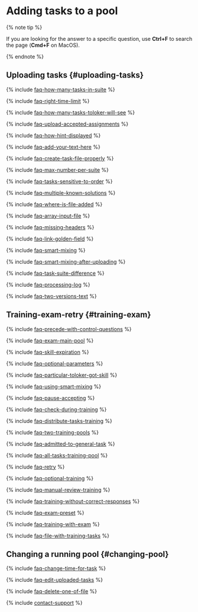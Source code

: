 # Adding tasks to a pool

{% note tip %}

If you are looking for the answer to a specific question, use **Ctrl+F** to search the page (**Cmd+F** on MacOS).

{% endnote %}

## Uploading tasks {#uploading-tasks}

{% include [faq-how-many-tasks-in-suite](../_includes/faq/adding-tasks-to-the-pool/how-many-tasks-in-suite.md) %}

{% include [faq-right-time-limit](../_includes/faq/adding-tasks-to-the-pool/right-time-limit.md) %}

{% include [faq-how-many-tasks-toloker-will-see](../_includes/faq/adding-tasks-to-the-pool/how-many-tasks-toloker-will-see.md) %}

{% include [faq-upload-accepted-assignments](../_includes/faq/adding-tasks-to-the-pool/upload-accepted-assignments.md) %}

{% include [faq-how-hint-displayed](../_includes/faq/adding-tasks-to-the-pool/how-hint-displayed.md) %}

{% include [faq-add-your-text-here](../_includes/faq/adding-tasks-to-the-pool/add-your-text-here.md) %}

{% include [faq-create-task-file-properly](../_includes/faq/adding-tasks-to-the-pool/create-task-file-properly.md) %}

{% include [faq-max-number-per-suite](../_includes/faq/adding-tasks-to-the-pool/max-number-per-suite.md) %}

{% include [faq-tasks-sensitive-to-order](../_includes/faq/adding-tasks-to-the-pool/tasks-sensitive-to-order.md) %}

{% include [faq-multiple-known-solutions](../_includes/faq/adding-tasks-to-the-pool/multiple-known-solutions.md) %}

{% include [faq-where-is-file-added](../_includes/faq/adding-tasks-to-the-pool/where-is-file-added.md) %}

{% include [faq-array-input-file](../_includes/faq/adding-tasks-to-the-pool/array-input-file.md) %}

{% include [faq-missing-headers](../_includes/faq/adding-tasks-to-the-pool/missing-headers.md) %}

{% include [faq-link-golden-field](../_includes/faq/adding-tasks-to-the-pool/link-golden-field.md) %}

{% include [faq-smart-mixing](../_includes/faq/adding-tasks-to-the-pool/smart-mixing.md) %}

{% include [faq-smart-mixing-after-uploading](../_includes/faq/adding-tasks-to-the-pool/smart-mixing-after-uploading.md) %}

{% include [faq-task-suite-difference](../_includes/faq/adding-tasks-to-the-pool/task-suite-difference.md) %}

{% include [faq-processing-log](../_includes/faq/adding-tasks-to-the-pool/processing-log.md) %}

{% include [faq-two-versions-text](../_includes/faq/adding-tasks-to-the-pool/two-versions-text.md) %}

## Training-exam-retry {#training-exam}

{% include [faq-precede-with-control-questions](../_includes/faq/adding-tasks-to-the-pool/precede-with-control-questions.md) %}

{% include [faq-exam-main-pool](../_includes/faq/adding-tasks-to-the-pool/exam-main-pool.md) %}

{% include [faq-skill-expiration](../_includes/faq/adding-tasks-to-the-pool/skill-expiration.md) %}

{% include [faq-optional-parameters](../_includes/faq/adding-tasks-to-the-pool/optional-parameters.md) %}

{% include [faq-particular-toloker-got-skill](../_includes/faq/adding-tasks-to-the-pool/particular-toloker-got-skill.md) %}

{% include [faq-using-smart-mixing](../_includes/faq/adding-tasks-to-the-pool/using-smart-mixing.md) %}

{% include [faq-pause-accepting](../_includes/faq/adding-tasks-to-the-pool/pause-accepting.md) %}

{% include [faq-check-during-training](../_includes/faq/adding-tasks-to-the-pool/check-during-training.md) %}

{% include [faq-distribute-tasks-training](../_includes/faq/adding-tasks-to-the-pool/distribute-tasks-training.md) %}

{% include [faq-two-training-pools](../_includes/faq/adding-tasks-to-the-pool/two-training-pools.md) %}

{% include [faq-admitted-to-general-task](../_includes/faq/adding-tasks-to-the-pool/admitted-to-general-task.md) %}

{% include [faq-all-tasks-training-pool](../_includes/faq/adding-tasks-to-the-pool/all-tasks-training-pool.md) %}

{% include [faq-retry](../_includes/faq/adding-tasks-to-the-pool/retry.md) %}

{% include [faq-optional-training](../_includes/faq/adding-tasks-to-the-pool/optional-training.md) %}

{% include [faq-manual-review-training](../_includes/faq/adding-tasks-to-the-pool/manual-review-training.md) %}

{% include [faq-training-without-correct-responses](../_includes/faq/adding-tasks-to-the-pool/training-without-correct-responses.md) %}

{% include [faq-exam-preset](../_includes/faq/adding-tasks-to-the-pool/exam-preset.md) %}

{% include [faq-training-with-exam](../_includes/faq/adding-tasks-to-the-pool/training-with-exam.md) %}

{% include [faq-file-with-training-tasks](../_includes/faq/adding-tasks-to-the-pool/file-with-training-tasks.md) %}

## Changing a running pool {#changing-pool}

{% include [faq-change-time-for-task](../_includes/faq/adding-tasks-to-the-pool/change-time-for-task.md) %}

{% include [faq-edit-uploaded-tasks](../_includes/faq/adding-tasks-to-the-pool/edit-uploaded-tasks.md) %}

{% include [faq-delete-one-of-file](../_includes/faq/adding-tasks-to-the-pool/delete-one-of-file.md) %}

{% include [contact-support](../_includes/contact-support.md) %}